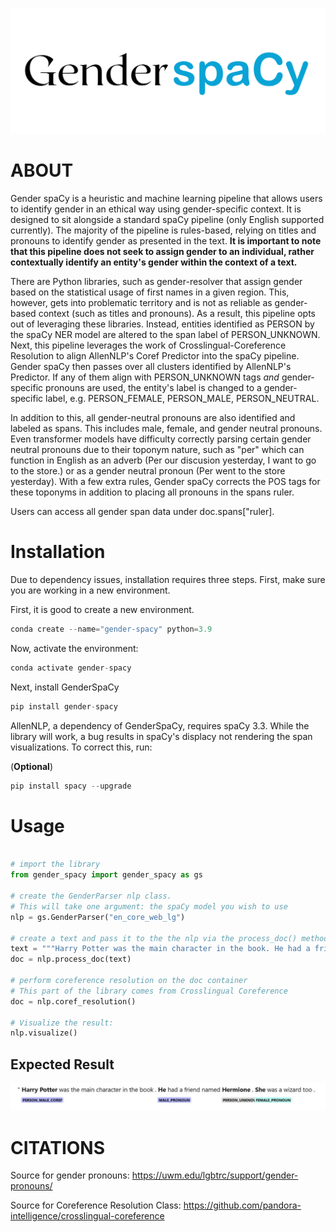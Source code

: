 
![gender spacy logo](images/genderspacy-logo.png)

# ABOUT

Gender spaCy is a heuristic and machine learning pipeline that allows users to identify gender in an ethical way using gender-specific context. It is designed to sit alongside a standard spaCy pipeline (only English supported currently). The majority of the pipeline is rules-based, relying on titles and pronouns to identify gender as presented in the text. **It is important to note that this pipeline does not seek to assign gender to an individual, rather contextually identify an entity's gender within the context of a text.**

There are Python libraries, such as gender-resolver that assign gender based on the statistical usage of first names in a given region. This, however, gets into problematic territory and is not as reliable as gender-based context (such as titles and pronouns). As a result, this pipeline opts out of leveraging these libraries. Instead, entities identified as PERSON by the spaCy NER model are altered to the span label of PERSON_UNKNOWN. Next, this pipeline leverages the work of Crosslingual-Coreference Resolution to align AllenNLP's Coref Predictor into the spaCy pipeline. Gender spaCy then passes over all clusters identified by AllenNLP's Predictor. If any of them align with PERSON_UNKNOWN tags *and* gender-specific pronouns are used, the entity's label is changed to a gender-specific label, e.g. PERSON_FEMALE, PERSON_MALE, PERSON_NEUTRAL.

In addition to this, all gender-neutral pronouns are also identified and labeled as spans. This includes male, female, and gender neutral pronouns. Even transformer models have difficulty correctly parsing certain gender neutral pronouns due to their toponym nature, such as "per" which can function in English as an adverb (Per our discusion yesterday, I want to go to the store.) or as a gender neutral pronoun (Per went to the store yesterday). With a few extra rules, Gender spaCy corrects the POS tags for these toponyms in addition to placing all pronouns in the spans ruler.

Users can access all gender span data under doc.spans["ruler].

# Installation

Due to dependency issues, installation requires three steps. First, make sure you are working in a new environment.

First, it is good to create a new environment.

```python
conda create --name="gender-spacy" python=3.9
```

Now, activate the environment:

```python
conda activate gender-spacy
```

Next, install GenderSpaCy

```python
pip install gender-spacy
```

AllenNLP, a dependency of GenderSpaCy, requires spaCy 3.3. While the library will work, a bug results in spaCy's displacy not rendering the span visualizations. To correct this, run:

(**Optional**)

```python
pip install spacy --upgrade
```

# Usage

```python

# import the library
from gender_spacy import gender_spacy as gs

# create the GenderParser nlp class.
# This will take one argument: the spaCy model you wish to use
nlp = gs.GenderParser("en_core_web_lg")

# create a text and pass it to the the nlp via the process_doc() method.
text = """Harry Potter was the main character in the book. He had a friend named Hermione. She was a wizard too."""
doc = nlp.process_doc(text)

# perform coreference resolution on the doc container
# This part of the library comes from Crosslingual Coreference
doc = nlp.coref_resolution()

# Visualize the result:
nlp.visualize()
```

## Expected Result

![result demo](images/result.JPG)



# CITATIONS
Source for gender pronouns: https://uwm.edu/lgbtrc/support/gender-pronouns/

Source for Coreference Resolution Class: https://github.com/pandora-intelligence/crosslingual-coreference
